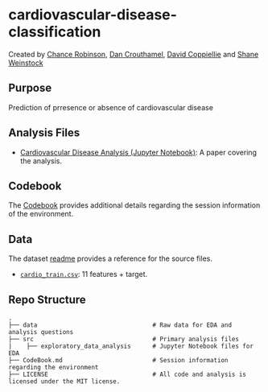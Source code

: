 # cardiovascular-disease-classification

Created by [Chance Robinson](https://github.com/RobinsonCW), [Dan Crouthamel](https://github.com/bSharpCyclist), [David Coppiellie](https://github.com/dcoppiellie) and [Shane Weinstock](https://github.com/ShaneWeinstock)

## Purpose
Prediction of prresence or absence of cardiovascular disease


## Analysis Files

* [Cardiovascular Disease Analysis (Jupyter Notebook)](https://github.com/RobinsonCW/CardiovascularDiseaseClassification/blob/master/src/CardiovascularDiseaseClassificationAnalysis.ipynb): A paper covering the analysis. 


## Codebook
The [Codebook](https://github.com/RobinsonCW/PUBGFinishPlacementAnalysis/blob/master/CodeBook.md) provides additional details regarding the session information of the environment.


## Data

The dataset [readme](https://github.com/RobinsonCW/CardiovascularDiseaseClassification/blob/master/data/README.md) provides a reference for the source files.

* [`cardio_train.csv`](https://github.com/RobinsonCW/CardiovascularDiseaseClassification/blob/master/data/cardio_train.csv):  11 features + target.


## Repo Structure
    .
    ├── data                                # Raw data for EDA and analysis questions
    ├── src                                 # Primary analysis files
    |    ├── exploratory_data_analysis      # Jupyter Notebook files for EDA
    ├── CodeBook.md                         # Session information regarding the environment
    ├── LICENSE                             # All code and analysis is licensed under the MIT license.